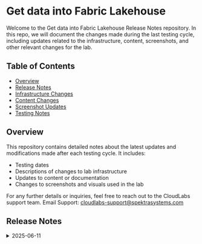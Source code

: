 # Get data into Fabric Lakehouse

Welcome to the Get data into Fabric Lakehouse Release Notes repository. In this repo, we will document the changes made during the last testing cycle, including updates related to the infrastructure, content, screenshots, and other relevant changes for the lab.

## Table of Contents

- [Overview](#overview)
- [Release Notes](#release-notes)
- [Infrastructure Changes](#infrastructure-changes)
- [Content Changes](#content-changes)
- [Screenshot Updates](#screenshot-updates)
- [Testing Notes](#testing-notes)

## Overview

This repository contains detailed notes about the latest updates and modifications made after each testing cycle. It includes:

- Testing dates
- Descriptions of changes to lab infrastructure
- Updates to content or documentation
- Changes to screenshots and visuals used in the lab

For any further details or inquiries, feel free to reach out to the CloudLabs support team. Email Support: cloudlabs-support@spektrasystems.com

## Release Notes
<details>
   <summary>2025-06-11</summary>
In this section, we will track and list each change introduced in the latest release:

### [Release Date: 2025-06-11]

- **Change**: Minor UI changes and minor instruction changes and added inline validation.
- **Testing Date**: 2025-06-11
- **Notes**: NA.

## Infrastructure Changes

NA

## Content Changes


- **Change**: Updated the lab exercise to update the steps as per Microsoft and minor UI changes
- 

## Screenshot Updates


- **Change**: Updated the screenshot showing the lab environment setup.
- **Details**: New screenshot reflects the changes in the user interface after the recent UI update.

## Testing Notes

- **Testing Date**: 2025-06-11
- **Tested Features**: Creating a Fabric workspace, Building a LakeHouse, and Ingesting data into the lakehouse.
- **Issues Found**:NA
- **Resolved Issues**:NA

---

For any further details or inquiries, feel free to reach out to the MS-Innovation development team.
---
</details>